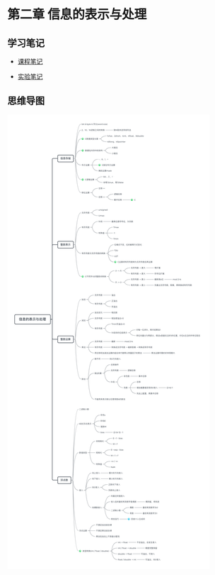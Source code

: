 # 第二章 信息的表示与处理

## 学习笔记
- [课程笔记](book_note.md)


- [实验笔记](lab_note.md)

## 思维导图

![信息的表示与处理.png](mind_map.png)

